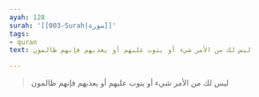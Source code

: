 ```yaml
---
ayah: 128
surah: '[[003-Surah|سورة]]'
tags:
- quran
text: ليس لك من الأمر شيء أو يتوب عليهم أو يعذبهم فإنهم ظالمون

---
```

> ليس لك من الأمر شيء أو يتوب عليهم أو يعذبهم فإنهم ظالمون
